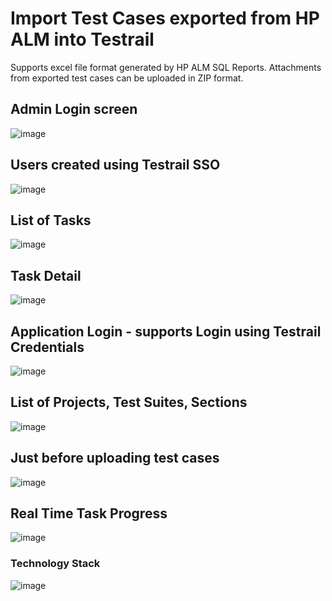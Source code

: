 # Import Test Cases exported from HP ALM into Testrail
Supports excel file format generated by HP ALM SQL Reports.
Attachments from exported test cases can be uploaded in ZIP format.

## Admin Login screen
![image](https://user-images.githubusercontent.com/11466723/167914063-1944d463-b3e1-4b02-8be5-660d66a8060e.png)

## Users created using Testrail SSO
![image](https://user-images.githubusercontent.com/11466723/167914399-6dc1a7ef-02dd-44e0-8913-d8717e8317c8.png)

## List of Tasks
![image](https://user-images.githubusercontent.com/11466723/167914691-f6a3b67b-5023-452e-950c-7a8534212110.png)

## Task Detail
![image](https://user-images.githubusercontent.com/11466723/167915000-1dbf18b0-b5a5-4e53-8ec3-8c8c4f6aeafe.png)

## Application Login - supports Login using Testrail Credentials
![image](https://user-images.githubusercontent.com/11466723/167915507-4a1d0219-9cbc-4b8a-ad9e-cf1d1e19ebad.png)

## List of Projects, Test Suites, Sections
![image](https://user-images.githubusercontent.com/11466723/167915768-0d7ec741-e727-486e-bff8-9515de02665e.png)

## Just before uploading test cases
![image](https://user-images.githubusercontent.com/11466723/167916298-15043716-1b95-4457-91f0-b382dfe98eb1.png)

## Real Time Task Progress
![image](https://user-images.githubusercontent.com/11466723/167916430-b48ed075-3af7-4313-ab38-92d2281f373c.png)

### Technology Stack
![image](https://user-images.githubusercontent.com/11466723/167916724-154b8dbb-99a8-4746-b4e3-d83bdc1d8b95.png)
